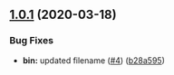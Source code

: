 ## [1.0.1](https://github.com/americanexpress/css-to-js/compare/v1.0.0...v1.0.1) (2020-03-18)


### Bug Fixes

* **bin:** updated filename ([#4](https://github.com/americanexpress/css-to-js/issues/4)) ([b28a595](https://github.com/americanexpress/css-to-js/commit/b28a5953315ec23fd7b5e481e63e59dde3373bab))
